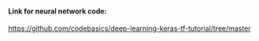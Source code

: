 

#### Link for neural network code:

https://github.com/codebasics/deep-learning-keras-tf-tutorial/tree/master